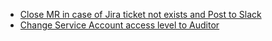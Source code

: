 - [Close MR in case of Jira ticket not exists and Post to Slack](https://github.com/jamalshahverdiev/gitlab/tree/main/webhooks/mr-closer)
- [Change Service Account access level to Auditor](https://github.com/jamalshahverdiev/gitlab/tree/main/webhooks/service-user-access)
